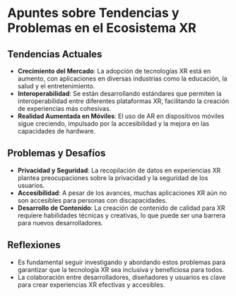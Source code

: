 # Apuntes sobre Tendencias y Problemas en el Ecosistema XR

## Tendencias Actuales
- **Crecimiento del Mercado**: La adopción de tecnologías XR está en aumento, con aplicaciones en diversas industrias como la educación, la salud y el entretenimiento.
- **Interoperabilidad**: Se están desarrollando estándares que permiten la interoperabilidad entre diferentes plataformas XR, facilitando la creación de experiencias más cohesivas.
- **Realidad Aumentada en Móviles**: El uso de AR en dispositivos móviles sigue creciendo, impulsado por la accesibilidad y la mejora en las capacidades de hardware.

## Problemas y Desafíos
- **Privacidad y Seguridad**: La recopilación de datos en experiencias XR plantea preocupaciones sobre la privacidad y la seguridad de los usuarios.
- **Accesibilidad**: A pesar de los avances, muchas aplicaciones XR aún no son accesibles para personas con discapacidades.
- **Desarrollo de Contenido**: La creación de contenido de calidad para XR requiere habilidades técnicas y creativas, lo que puede ser una barrera para nuevos desarrolladores.

## Reflexiones
- Es fundamental seguir investigando y abordando estos problemas para garantizar que la tecnología XR sea inclusiva y beneficiosa para todos.
- La colaboración entre desarrolladores, diseñadores y usuarios es clave para crear experiencias XR efectivas y accesibles.